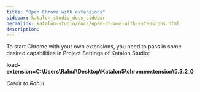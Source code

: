 ```yaml
---
title: "Open Chrome with extensions" 
sidebar: katalon_studio_docs_sidebar
permalink: katalon-studio/docs/open-chrome-with-extensions.html 
description: 
---
```

To start Chrome with your own extensions, you need to pass in some desired capabilities in Project Settings of Katalon Studio:

  
  
  
  
**load-extension=C:\\Users\\Rahul\\Desktop\\Katalon5\\chromeextension\\5.3.2_0**

_Credit to Rahul_